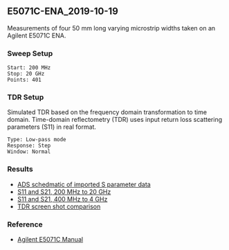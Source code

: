 ## E5071C-ENA_2019-10-19
Measurements of four 50 mm long varying microstrip widths taken on an Agilent E5071C ENA.

### Sweep Setup

    Start: 200 MHz
    Stop: 20 GHz
    Points: 401

### TDR Setup
Simulated TDR based on the frequency domain transformation to time domain.  Time-domain reflectometry (TDR) uses input return loss scattering parameters (S11) in real format.

    Type: Low-pass mode
    Response: Step
    Window: Normal

### Results
- [ADS schedmatic of imported S parameter data](microstrips_schematic.pdf)
- [S11 and S21, 200 MHz to 20 GHz](microstrips_S11_S21_200M-20G.pdf)
- [S11 and S21, 400 MHz to 4 GHz](microstrips_S11_S21_400M-4G.pdf)
- [TDR screen shot comparison](microstrips_TDR_compare.pdf)

### Reference
- [Agilent E5071C Manual](http://ena.support.keysight.com/e5071c/manuals/webhelp/eng/index.htm)
